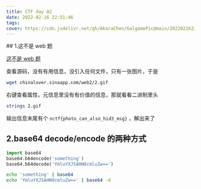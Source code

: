 ```yaml
---
title: CTF day 02
date: 2022-02-16 22:51:46
tags:
cover: https://cdn.jsdelivr.net/gh/AkaraChen/GalgamePic@main/20220216230043.png
---
```


## 1.这不是 web 题

[这不是 web 题](http://chinalover.sinaapp.com/web2/index.html)

查看源码，没有有用信息，没引入任何文件，只有一张图片，于是

```bash
wget chinalover.sinaapp.com/web2/2.gif
```

右键查看属性，元信息里没有有价值的信息，那就看看二进制里头

```bash
strings 2.gif
```

输出信息末尾有个 `nctf{photo_can_also_hid3_msg}` ，解出来了

## 2.base64 decode/encode 的两种方式

```python
import base64 
base64.b64encode('something')
base64.b64decode('YmluYXJ5AHN0cmluZw==')
```

```bash
echo 'something' | base64
echo 'YmluYXJ5AHN0cmluZw==' | base64 -d
```